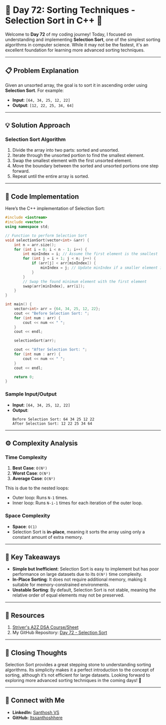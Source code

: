 # 🚀 Day 72: Sorting Techniques - Selection Sort in C++ 🚀  

Welcome to **Day 72** of my coding journey! Today, I focused on understanding and implementing **Selection Sort**, one of the simplest sorting algorithms in computer science. While it may not be the fastest, it's an excellent foundation for learning more advanced sorting techniques.  

---

## 📋 Problem Explanation  

Given an unsorted array, the goal is to sort it in ascending order using **Selection Sort**. For example:  

- **Input**: `[64, 34, 25, 12, 22]`  
- **Output**: `[12, 22, 25, 34, 64]`  

---

## 💡 Solution Approach  

### Selection Sort Algorithm  

1. Divide the array into two parts: sorted and unsorted.  
2. Iterate through the unsorted portion to find the smallest element.  
3. Swap the smallest element with the first unsorted element.  
4. Move the boundary between the sorted and unsorted portions one step forward.  
5. Repeat until the entire array is sorted.  

---

## 📌 Code Implementation  

Here’s the C++ implementation of Selection Sort:  

```cpp
#include <iostream>
#include <vector>
using namespace std;

// Function to perform Selection Sort
void selectionSort(vector<int> &arr) {
    int n = arr.size();
    for (int i = 0; i < n - 1; i++) {
        int minIndex = i; // Assume the first element is the smallest
        for (int j = i + 1; j < n; j++) {
            if (arr[j] < arr[minIndex]) {
                minIndex = j; // Update minIndex if a smaller element is found
            }
        }
        // Swap the found minimum element with the first element
        swap(arr[minIndex], arr[i]);
    }
}

int main() {
    vector<int> arr = {64, 34, 25, 12, 22};
    cout << "Before Selection Sort: ";
    for (int num : arr) {
        cout << num << " ";
    }
    cout << endl;

    selectionSort(arr);

    cout << "After Selection Sort: ";
    for (int num : arr) {
        cout << num << " ";
    }
    cout << endl;

    return 0;
}
```  

### Sample Input/Output  

- **Input**: `[64, 34, 25, 12, 22]`  
- **Output**:  
  ```
  Before Selection Sort: 64 34 25 12 22  
  After Selection Sort: 12 22 25 34 64  
  ```  

---

## ⚙️ Complexity Analysis  

### **Time Complexity**  

1. **Best Case**: `O(N²)`  
2. **Worst Case**: `O(N²)`  
3. **Average Case**: `O(N²)`  

This is due to the nested loops:  
- Outer loop: Runs `N-1` times.  
- Inner loop: Runs `N-i-1` times for each iteration of the outer loop.  

### **Space Complexity**  

- **Space**: `O(1)`  
- Selection Sort is **in-place**, meaning it sorts the array using only a constant amount of extra memory.  

---

## 🧩 Key Takeaways  

- **Simple but Inefficient**: Selection Sort is easy to implement but has poor performance on large datasets due to its `O(N²)` time complexity.  
- **In-Place Sorting**: It does not require additional memory, making it suitable for memory-constrained environments.  
- **Unstable Sorting**: By default, Selection Sort is not stable, meaning the relative order of equal elements may not be preserved.  

---

## 🔗 Resources  

1. [Striver's A2Z DSA Course/Sheet](https://takeuforward.org/strivers-a2z-dsa-course/strivers-a2z-dsa-course-sheet-2)  
2. My GitHub Repository: [Day 72 - Selection Sort](https://github.com/Itssanthoshhere/Data-Structures-and-Algorithms/blob/main/C%2B%2B%20with%20DSA-learning-journey/Day72%20-%20Sorting%20Techniques%20-%20Sorting-I%20-%20Selection%20Sort/Selection_Sort.cpp)  

---

## 🌟 Closing Thoughts  

Selection Sort provides a great stepping stone to understanding sorting algorithms. Its simplicity makes it a perfect introduction to the concept of sorting, although it’s not efficient for large datasets. Looking forward to exploring more advanced sorting techniques in the coming days! 🚀  

---

## 🔗 Connect with Me
- **LinkedIn:** [Santhosh VS](https://www.linkedin.com/in/thesanthoshvs/)
- **GitHub:** [Itssanthoshhere](https://github.com/Itssanthoshhere)
